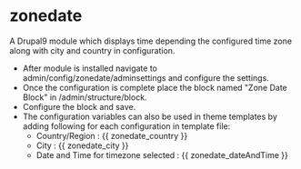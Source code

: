# zonedate
A Drupal9 module which displays time depending the configured time zone along with city and country in configuration.

- After module is installed navigate to admin/config/zonedate/adminsettings and configure the settings.
- Once the configuration is complete place the block named "Zone Date Block" in /admin/structure/block.
- Configure the block and save.
- The configuration variables can also be used in theme templates by adding following for each configuration in template file:
  - Country/Region : {{ zonedate_country }}
  - City : {{ zonedate_city }}
  - Date and Time for timezone selected : {{ zonedate_dateAndTime }}